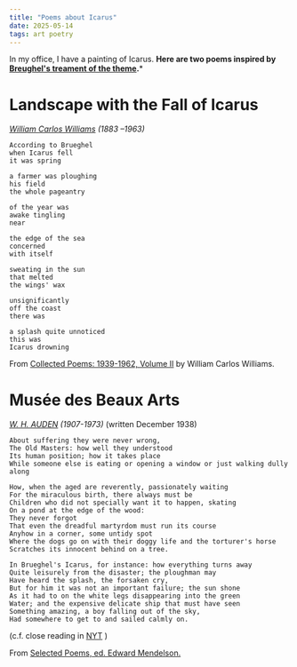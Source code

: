 ```yaml
---
title: "Poems about Icarus"
date: 2025-05-14
tags: art poetry
---
```


In my office, I have a painting of Icarus. **Here are two poems inspired by [Breughel's treament of the theme](https://en.wikipedia.org/wiki/Landscape_with_the_Fall_of_Icarus).***

# Landscape with the Fall of Icarus

*[William Carlos Williams](https://en.wikipedia.org/wiki/William_Carlos_Williams) (1883 –1963)*

```
According to Brueghel
when Icarus fell
it was spring

a farmer was ploughing
his field
the whole pageantry

of the year was
awake tingling
near

the edge of the sea
concerned
with itself

sweating in the sun
that melted
the wings' wax

unsignificantly
off the coast
there was

a splash quite unnoticed
this was
Icarus drowning
```

From [Collected Poems: 1939-1962, Volume II](https://amzn.to/44ypj4e) by William Carlos Williams. 

# Musée des Beaux Arts

*[W. H. AUDEN](https://en.wikipedia.org/wiki/W._H._Auden) (1907-1973)* (written December 1938)

```
About suffering they were never wrong,
The Old Masters: how well they understood
Its human position; how it takes place
While someone else is eating or opening a window or just walking dully along

How, when the aged are reverently, passionately waiting
For the miraculous birth, there always must be
Children who did not specially want it to happen, skating
On a pond at the edge of the wood:
They never forgot
That even the dreadful martyrdom must run its course
Anyhow in a corner, some untidy spot
Where the dogs go on with their doggy life and the torturer's horse
Scratches its innocent behind on a tree.

In Brueghel's Icarus, for instance: how everything turns away
Quite leisurely from the disaster; the ploughman may
Have heard the splash, the forsaken cry, 
But for him it was not an important failure; the sun shone
As it had to on the white legs disappearing into the green
Water; and the expensive delicate ship that must have seen
Something amazing, a boy falling out of the sky,
Had somewhere to get to and sailed calmly on.
```

(c.f. close reading in [NYT](https://www.nytimes.com/interactive/2022/03/06/books/auden-musee-des-beaux-arts.html) )

From [Selected Poems, ed. Edward Mendelson.](https://amzn.to/43fip1z) 
